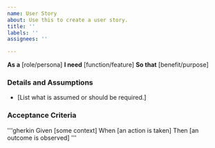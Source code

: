 ```yaml
---
name: User Story
about: Use this to create a user story.
title: ''
labels: ''
assignees: ''

---
```


**As a** [role/persona]
**I need** [function/feature]
**So that** [benefit/purpose]

### Details and Assumptions
* [List what is assumed or should be required.]

### Acceptance Criteria
'''gherkin
Given [some context]
When [an action is taken]
Then [an outcome is observed]
'''
